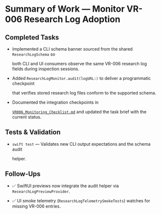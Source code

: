 # Summary of Work — Monitor VR-006 Research Log Adoption

## Completed Tasks

- Implemented a CLI schema banner sourced from the shared `ResearchLogSchema` so

  both CLI and UI consumers observe the same VR-006 research log fields during
  inspection sessions.

- Added `ResearchLogMonitor.audit(logURL:)` to deliver a programmatic checkpoint

  that verifies stored research log files conform to the supported schema.

- Documented the integration checkpoints in

  [`VR006_Monitoring_Checklist.md`](./VR006_Monitoring_Checklist.md) and updated
  the task brief with the current status.

## Tests & Validation

- `swift test` — Validates new CLI output expectations and the schema audit

  helper.

## Follow-Ups

- ✅ SwiftUI previews now integrate the audit helper via `ResearchLogPreviewProvider`.

- ✅ UI smoke telemetry (`ResearchLogTelemetrySmokeTests`) watches for missing VR-006 entries.
